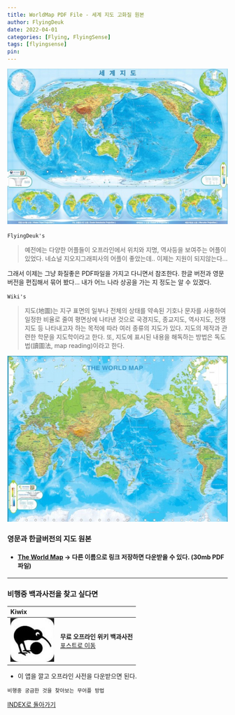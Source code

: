 ```yaml
---
title: WorldMap PDF File - 세계 지도 고화질 원본
author: FlyingDeuk
date: 2022-04-01
categories: [Flying, FlyingSense]
tags: [flyingsense]
pin:
---
```

![time](/img/flying/sense/worldmap1.jpg)

`FlyingDeuk's`
> 예전에는 다양한 어플들이 오프라인에서 위치와 지명, 역사등을 보여주는 어플이 있었다. 네쇼널 지오지그래피사의 어플이 좋았는데.. 이제는 지원이 되지않는다...

그래서 이제는 그냥 화질좋은 PDF파일을 가지고 다니면서 참조한다. 한글 버전과 영문버전을 편집해서 묶어 봤다... 내가 어느 나라 상공을 가는 지 정도는 알 수 있겠다.

`Wiki's`
> 지도(地圖)는 지구 표면의 일부나 전체의 상태를 약속된 기호나 문자를 사용하여 일정한 비율로 줄여 평면상에 나타낸 것으로 국경지도, 종교지도, 역사지도, 전쟁지도 등 나타내고자 하는 목적에 따라 여러 종류의 지도가 있다. 지도의 제작과 관련한 학문을 지도학이라고 한다. 또, 지도에 표시된 내용을 해독하는 방법은 독도법(讀圖法, map reading)이라고 한다.

![time](/img/flying/sense/worldmap2.jpg)

### 영문과 한글버전의 지도 원본
- #### [The World Map](img/flying/sense/worldmap.pdf)  -> 다른 이름으로 링크 저장하면 다운받을 수 있다. (30mb PDF 파일)

----------

### 비행중 백과사전을 찾고 싶다면

| **Kiwix**          |                 |
|:-------------------------|:-----------------|
| ![search](/img/living/app/kiwix1.jpg) |**무료 오프라인 위키 백과사전** <br> [포스트로 이동](/posts/kiwix-ios/)|
- 이 앱을 깔고 오프라인 사전을 다운받으면 된다.

`비행중 궁금한 것을 찾아보는 무어플 방법`


[INDEX로 돌아가기](/categories/flyingsense/)

